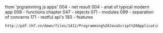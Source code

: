 from 'prgramming js apps'
	004 - net result
	004 - anat of typical modern app
	009 - functions chapter
	047 - objects
	071 - modules
	099 - separation of concerns
	171 - restful api's
	193 - features

	http://pdf.th7.cn/down/files/1411/Programming%20JavaScript%20Applications.pdf